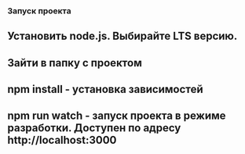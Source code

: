 ### Запуск проекта

## Установить node.js. Выбирайте LTS версию.

## Зайти в папку с проектом

## npm install - установка зависимостей

## npm run watch - запуск проекта в режиме разработки. Доступен по адресу http://localhost:3000
